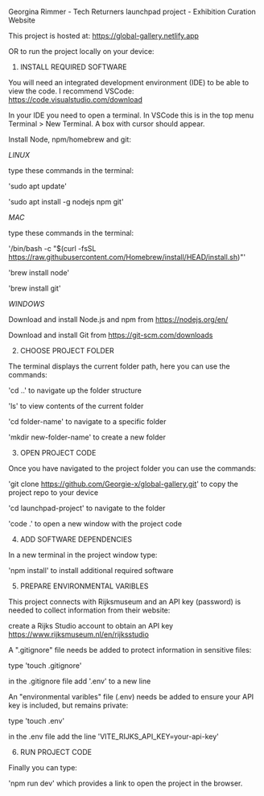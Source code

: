 Georgina Rimmer - Tech Returners launchpad project - Exhibition Curation Website


This project is hosted at: https://global-gallery.netlify.app


OR to run the project locally on your device:

1. INSTALL REQUIRED SOFTWARE

You will need an integrated development environment (IDE) to be able to view the code. I recommend VSCode: https://code.visualstudio.com/download

In your IDE you need to open a terminal. In VSCode this is in the top menu Terminal > New Terminal. A box with cursor should appear.

Install Node, npm/homebrew and git:

*LINUX*

type these commands in the terminal:

'sudo apt update'

'sudo apt install -g nodejs npm git' 

*MAC*

type these commands in the terminal:

'/bin/bash -c "$(curl -fsSL https://raw.githubusercontent.com/Homebrew/install/HEAD/install.sh)"'

'brew install node'

'brew install git'

*WINDOWS*

Download and install Node.js and npm from https://nodejs.org/en/

Download and install Git from https://git-scm.com/downloads


2. CHOOSE PROJECT FOLDER

The terminal displays the current folder path, here you can use the commands: 

'cd ..' to navigate up the folder structure

'ls' to view contents of the current folder 

'cd folder-name' to navigate to a specific folder

'mkdir new-folder-name' to create a new folder


3. OPEN PROJECT CODE

Once you have navigated to the project folder you can use the commands: 

'git clone https://github.com/Georgie-x/global-gallery.git' to copy the project repo to your device

'cd launchpad-project' to navigate to the folder

'code .' to open a new window with the project code


4. ADD SOFTWARE DEPENDENCIES

In a new terminal in the project window type: 

'npm install' to install additional required software


5. PREPARE ENVIRONMENTAL VARIBLES <br />

This project connects with Rijksmuseum and an API key (password) is needed to collect information from their website:

create a Rijks Studio account to obtain an API key https://www.rijksmuseum.nl/en/rijksstudio

A ".gitignore" file needs be added to protect information in sensitive files:

type 'touch .gitignore' 

in the .gitignore file add '.env' to a new line 

An "environmental varibles" file (.env) needs be added to ensure your API key is included, but remains private:

type 'touch .env'

in the .env file add the line 'VITE_RIJKS_API_KEY=your-api-key'


6. RUN PROJECT CODE

Finally you can type:

'npm run dev' which provides a link to open the project in the browser.
